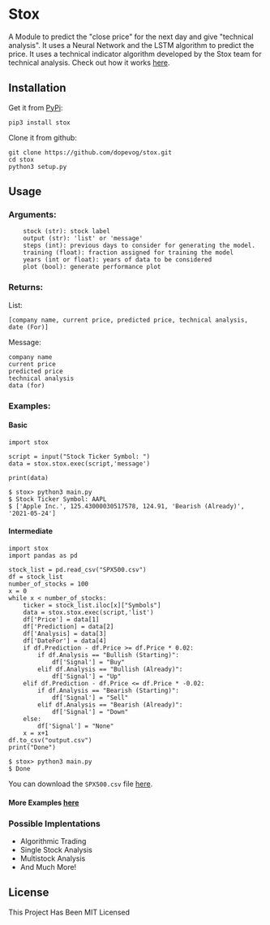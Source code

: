 # Stox
 A Module to predict the "close price" for the next day and give "technical analysis". It 
 uses a Neural Network and the LSTM algorithm to predict the price. It uses a technical 
 indicator algorithm developed by the Stox team for technical analysis. Check out how it works [here]().

## Installation
Get it from [PyPi]():
```
pip3 install stox
```
Clone it from github:
```
git clone https://github.com/dopevog/stox.git
cd stox
python3 setup.py
```

## Usage
### Arguments:
```
    stock (str): stock label
    output (str): 'list' or 'message'
    steps (int): previous days to consider for generating the model.
    training (float): fraction assigned for training the model
    years (int or float): years of data to be considered
    plot (bool): generate performance plot
```

### Returns:
List: 
```
[company name, current price, predicted price, technical analysis, date (For)]
```
Message:
```
company name
current price
predicted price
technical analysis
data (for)
```

### Examples:
#### Basic
```
import stox

script = input("Stock Ticker Symbol: ")
data = stox.stox.exec(script,'message')

print(data)
```
```
$ stox> python3 main.py
$ Stock Ticker Symbol: AAPL
$ ['Apple Inc.', 125.43000030517578, 124.91, 'Bearish (Already)', '2021-05-24']
```
#### Intermediate
```
import stox
import pandas as pd

stock_list = pd.read_csv("SPX500.csv")
df = stock_list
number_of_stocks = 100
x = 0
while x < number_of_stocks:
    ticker = stock_list.iloc[x]["Symbols"]
    data = stox.stox.exec(script,'list')
    df['Price'] = data[1]
    df['Prediction] = data[2]
    df['Analysis] = data[3]
    df['DateFor'] = data[4]
    if df.Prediction - df.Price >= df.Price * 0.02:
        if df.Analysis == "Bullish (Starting)":
            df['Signal'] = "Buy"
        elif df.Analysis == "Bullish (Already)":
            df['Signal'] = "Up"
    elif df.Prediction - df.Price <= df.Price * -0.02:
        if df.Analysis == "Bearish (Starting)":
            df['Signal'] = "Sell"
        elif df.Analysis == "Bearish (Already)":
            df['Signal'] = "Down"
    else:
        df['Signal'] = "None"
    x = x+1
df.to_csv("output.csv")
print("Done")
```
```
$ stox> python3 main.py
$ Done
```
You can download the ```SPX500.csv``` file [here]().
#### More Examples [here]()

### Possible Implentations
* Algorithmic Trading
* Single Stock Analysis
* Multistock Analysis
* And Much More!

## License
This Project Has Been MIT Licensed
